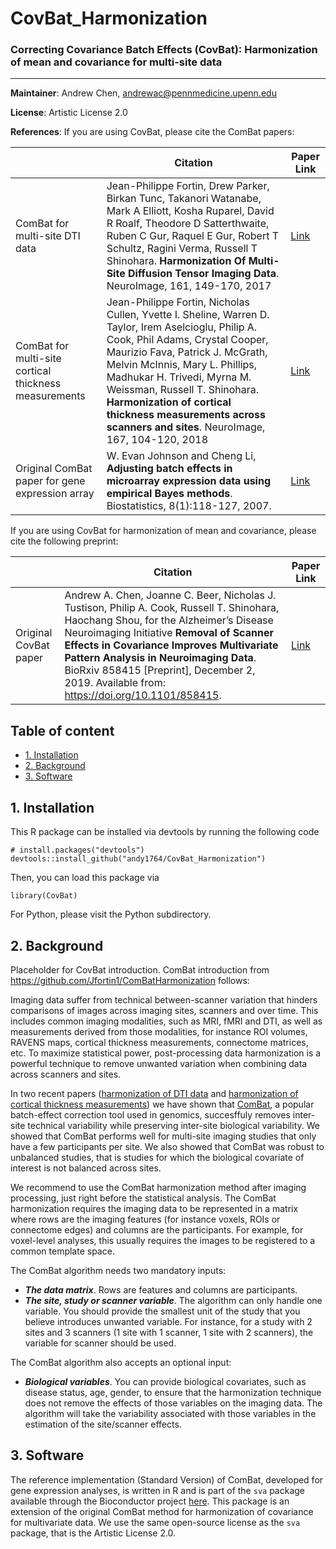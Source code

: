 # CovBat_Harmonization
### Correcting Covariance Batch Effects (CovBat): Harmonization of mean and covariance for multi-site data

--------
**Maintainer**: Andrew Chen, andrewac@pennmedicine.upenn.edu

**License**: Artistic License 2.0

**References**: If you are using CovBat, please cite the ComBat papers:

|       | Citation     | Paper Link
| -------------  | -------------  | -------------  |
| ComBat for multi-site DTI data    | Jean-Philippe Fortin, Drew Parker, Birkan Tunc, Takanori Watanabe, Mark A Elliott, Kosha Ruparel, David R Roalf, Theodore D Satterthwaite, Ruben C Gur, Raquel E Gur, Robert T Schultz, Ragini Verma, Russell T Shinohara. **Harmonization Of Multi-Site Diffusion Tensor Imaging Data**. NeuroImage, 161, 149-170, 2017  |[Link](https://www.sciencedirect.com/science/article/pii/S1053811917306948?via%3Dihub#!)| 
| ComBat for multi-site cortical thickness measurements    | Jean-Philippe Fortin, Nicholas Cullen, Yvette I. Sheline, Warren D. Taylor, Irem Aselcioglu, Philip A. Cook, Phil Adams, Crystal Cooper, Maurizio Fava, Patrick J. McGrath, Melvin McInnis, Mary L. Phillips, Madhukar H. Trivedi, Myrna M. Weissman, Russell T. Shinohara. **Harmonization of cortical thickness measurements across scanners and sites**. NeuroImage, 167, 104-120, 2018  |[Link](https://www.sciencedirect.com/science/article/pii/S105381191730931X)| 
| Original ComBat paper for gene expression array    |  W. Evan Johnson and Cheng Li, **Adjusting batch effects in microarray expression data using empirical Bayes methods**. Biostatistics, 8(1):118-127, 2007.      | [Link](https://academic.oup.com/biostatistics/article/8/1/118/252073/Adjusting-batch-effects-in-microarray-expression) |

If you are using CovBat for harmonization of mean and covariance, please cite the following preprint:

|       | Citation     | Paper Link
| -------------  | -------------  | -------------  |
| Original CovBat paper  | Andrew A. Chen, Joanne C. Beer, Nicholas J. Tustison, Philip A. Cook, Russell T. Shinohara, Haochang Shou, for the Alzheimer’s Disease Neuroimaging Initiative **Removal of Scanner Effects in Covariance Improves Multivariate Pattern Analysis in Neuroimaging Data**. BioRxiv 858415 [Preprint], December 2, 2019. Available from: https://doi.org/10.1101/858415. |[Link](https://www.biorxiv.org/content/10.1101/858415v1)| 

## Table of content
- [1. Installation](#id-section1)
- [2. Background](#id-section2)
- [3. Software](#id-section3)

<div id='id-section1'/>

## 1. Installation
This R package can be installed via devtools by running the following code

```
# install.packages("devtools")
devtools::install_github("andy1764/CovBat_Harmonization")
```

Then, you can load this package via

```
library(CovBat)
```

For Python, please visit the Python subdirectory.

<div id='id-section2'/>

## 2. Background

Placeholder for CovBat introduction. ComBat introduction from https://github.com/Jfortin1/ComBatHarmonization follows:

Imaging data suffer from technical between-scanner variation that hinders comparisons of images across imaging sites, scanners and over time. This includes common imaging modalities, such as MRI, fMRI and DTI, as well as measurements derived from those modalities, for instance ROI volumes, RAVENS maps, cortical thickness measurements, connectome matrices, etc. To maximize statistical power, post-processing data harmonization is a powerful technique to remove unwanted variation when combining data across scanners and sites. 

In two recent papers ([harmonization of DTI data](https://www.sciencedirect.com/science/article/pii/S1053811917306948?via%3Dihub#!) and [harmonization of cortical thickness measurements](https://www.sciencedirect.com/science/article/pii/S105381191730931X)) we have shown that [ComBat](https://academic.oup.com/biostatistics/article/8/1/118/252073/Adjusting-batch-effects-in-microarray-expression), a popular batch-effect correction tool used in genomics, succesffuly removes inter-site technical variability while preserving inter-site biological variability. We showed that ComBat performs well for multi-site imaging studies that only have a few participants per site. We also showed that ComBat was robust to unbalanced studies, that is studies for which the biological covariate of interest is not balanced across sites. 

We recommend to use the ComBat harmonization method after imaging processing, just right before the statistical analysis. The ComBat harmonization requires the imaging data to be represented in a matrix where rows are the imaging features (for instance voxels, ROIs or connectome edges) and columns are the participants. For example, for voxel-level analyses, this usually requires the images to be registered to a common template space. 

The ComBat algorithm needs two mandatory inputs:
- ***The data matrix***. Rows are features and columns are participants. 
- ***The site, study or scanner variable***. The algorithm can only handle one variable. You should provide the smallest unit of the study that you believe introduces unwanted variable. For instance, for a study with 2 sites and 3 scanners (1 site with 1 scanner, 1 site with 2 scanners), the variable for scanner should be used. 

The ComBat algorithm also accepts an optional input:
- ***Biological variables***. You can provide biological covariates, such as disease status, age, gender, to ensure that the harmonization technique does not remove the effects of those variables on the imaging data. The algorithm will take the variability associated with those variables in the estimation of the site/scanner effects. 

<div id='id-section3'/>

## 3. Software

The reference implementation (Standard Version) of ComBat, developed for gene expression analyses, is written in R and is part of the `sva` package available through the Bioconductor project [here](https://bioconductor.org/packages/release/bioc/html/sva.html). This package is an extension of the original ComBat method for harmonization of covariance for multivariate data. We use the same open-source license as the `sva` package, that is the Artistic License 2.0. 